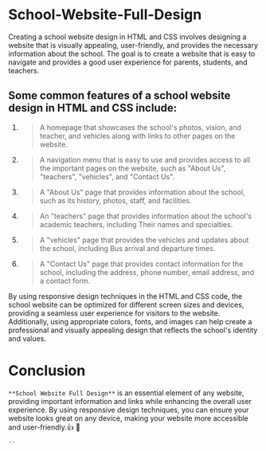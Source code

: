 # School-Website-Full-Design

Creating a school website design in HTML and CSS involves designing a website that is visually appealing, 
user-friendly, and provides the necessary information about the school. The goal is to create a website that
 is easy to navigate and provides a good user experience for parents, students, and teachers.



## Some common features of a school website design in HTML and CSS include:

1. > A homepage that showcases the school's photos, vision, and teacher, and vehicles along with links to other pages on the website.

1. > A navigation menu that is easy to use and provides access to all the important pages on the website, such as "About Us", "teachers", "vehicles", and "Contact Us".

1. > A "About Us" page that provides information about the school, such as its history, photos, staff, and facilities.

1. > An "teachers" page that provides information about the school's academic teachers, including Their names and specialties.

1. > A "vehicles" page that provides the vehicles and updates about the school, including Bus arrival and departure times.

1. > A "Contact Us" page that provides contact information for the school, including the address, phone number, email address, and a contact form.


By using responsive design techniques in the HTML and CSS code, the school website can be optimized for different screen sizes and devices, providing a seamless user experience for visitors to the website. Additionally, using appropriate colors, fonts, and images can help create a professional and visually appealing design that reflects the school's identity and values.



# Conclusion 
`**School Website Full Design**` is an essential element of any website, providing important information and links while enhancing the overall user experience. By using responsive design techniques, you can ensure your website looks great on any device, making your website more accessible and user-friendly.:+1: :tada:


```_________________________________________________________________________________________________
``

